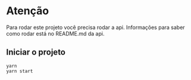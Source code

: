 
# Atenção
  Para rodar este projeto você precisa rodar a api. 
  Informações para saber como rodar está no README.md da api.


## Iniciar o projeto

```
yarn
yarn start

```